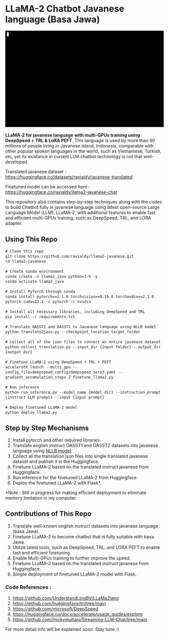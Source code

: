# LLaMA-2 Chatbot Javanese language (Basa Jawa)

![Example of LLaMA-2 Javanese output](llama2_javanese.gif)

**LLaMA-2 for javanese language with multi-GPUs training using DeepSpeed + TRL & LoRA PEFT**. This language is used by more than 90 millions of people living in Javanese island, Indonesia, comparable with other popular spoken languages in the world, such as Vietnamese, Turkish, etc, yet its existance in current LLM chatbot technology is not that well-developed. 

Translated javanese dataset : https://huggingface.co/datasets/ravialdy/javanese-translated 

Finetuned model can be accessed here : https://huggingface.co/ravialdy/llama2-javanese-chat 

This repository also contains step-by-step techniques along with the codes to build Chatbot fully in javanese language using latest open-source Large Language Model (LLM), LLaMA-2, with additional features to enable fast and efficient multi-GPUs training, such as DeepSpeed, TRL, and LORA adapter. 

## Using This Repo

```
# Clone this repo
git clone https://github.com/ravialdy/llama2-javanese.git
cd llama2-javanese

# Create conda environment
conda create -n llama2_java python=3.9 -y
conda activate llama2_java

# Install PyTorch through conda
conda install pytorch==2.1.0 torchvision==0.16.0 torchaudio==2.1.0 pytorch-cuda=12.1 -c pytorch -c nvidia

# Install all necessary libraries, including DeepSpeed and TRL
pip install -r requirements.txt 

# Translate OASST1 and OASST2 to Javanese language using NLLB model
python translate2java.py --checkpoint_location target_folder

# Collect all of the json files to convert an entire javanese dataset
python collect_translation.py --input_dir {input folder} --output_dir {output dir}

# Finetune LLaMA-2 using DeepSpeed + TRL + PEFT
accelerate launch --multi_gpu --config_file=deepspeed_config/deepspeed_zero3.yaml --gradient_accumulation_steps 2 finetune_llama2.py

# Run inference
python run_inference.py --model_name {model dir} --instruction_prompt {instruct LLM prompt} --input {input prompt}

# Deploy finetuned LLaMA-2 model
python deploy_llama2.py
```

## Step by Step Mechanisms

1.  Install pytorch and other required libraries.
2.  Translate english instruct OASST1 and OASST2 datasets into javanese language using [NLLB model](https://ai.meta.com/research/no-language-left-behind/).
3.  Collect all the translation json files into single translated javanese dataset and publish it in the Huggingface.
4.  Finetune LLaMA-2 based on the translated instruct javanese from Huggingface.
5.  Run inference for the finetuned LLaMA-2 from Huggingface.
6.  Deploy the finetuned LLaMA-2 with Flask*.

*Note : Still in progress for making efficient deployment to eliminate memory limitation in my computer.

## Contributions of This Repo

1.  Translate well-known english instruct datasets into javanase language (basa Jawa).
2.  Finetune LLaMA-2 to become chatbot that is fully suitable with basa Jawa.
3.  Utilize latest tools, such as DeepSpeed, TRL, and LORA PEFT to enable fast and efficient finetuning.
4.  Enable Multi-GPUs training to further improve the speed.
5.  Finetune LLaMA-2 based on the translated instruct javanese from Huggingface.
6.  Simple deployment of finetuned LLaMA-2 model with Flask.


### Code References :

1.  https://github.com/UnderstandLingBV/LLaMa2lang 
2.  https://github.com/huggingface/trl/tree/main 
3.  https://github.com/microsoft/DeepSpeed
4.  https://huggingface.co/docs/accelerate/usage_guides/explore 
5.  https://github.com/mickymultani/Streaming-LLM-Chat/tree/main  

For more detail info will be explained soon. Stay tune :)